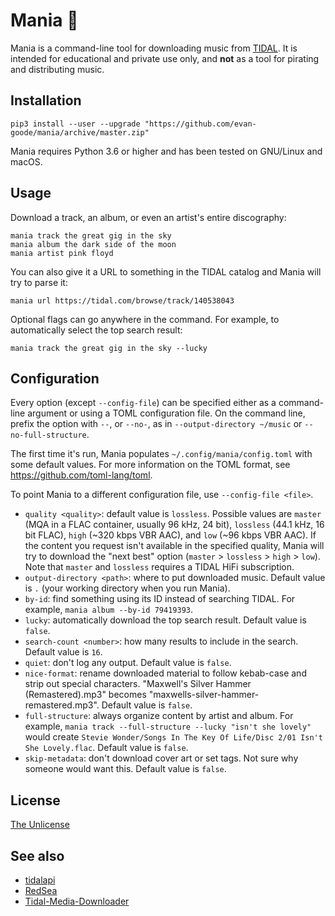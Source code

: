 # Mania 👻

Mania is a command-line tool for downloading music from [TIDAL](https://tidal.com). It is intended for educational and private use only, and **not** as a tool for pirating and distributing music.

## Installation

```
pip3 install --user --upgrade "https://github.com/evan-goode/mania/archive/master.zip"
```

Mania requires Python 3.6 or higher and has been tested on GNU/Linux and macOS.

## Usage

Download a track, an album, or even an artist's entire discography:

```
mania track the great gig in the sky
mania album the dark side of the moon
mania artist pink floyd
```

You can also give it a URL to something in the TIDAL catalog and Mania will try to parse it:

```
mania url https://tidal.com/browse/track/140538043
```

Optional flags can go anywhere in the command. For example, to automatically select the top search result:

```
mania track the great gig in the sky --lucky
```

## Configuration

Every option (except `--config-file`) can be specified either as a command-line argument or using a TOML configuration file. On the command line, prefix the option with `--`, or `--no-`, as in `--output-directory ~/music` or `--no-full-structure`.

The first time it's run, Mania populates `~/.config/mania/config.toml` with some default values. For more information on the TOML format, see https://github.com/toml-lang/toml.

To point Mania to a different configuration file, use `--config-file <file>`.

- `quality <quality>`: default value is `lossless`. Possible values are `master` (MQA in a FLAC container, usually 96 kHz, 24 bit), `lossless` (44.1 kHz, 16 bit FLAC), `high` (~320 kbps VBR AAC), and `low` (~96 kbps VBR AAC). If the content you request isn't available in the specified quality, Mania will try to download the "next best" option (`master` > `lossless` > `high` > `low`). Note that `master` and `lossless` requires a TIDAL HiFi subscription.
- `output-directory <path>`: where to put downloaded music. Default value is `.` (your working directory when you run Mania).
- `by-id`: find something using its ID instead of searching TIDAL. For example, `mania album --by-id 79419393`.
- `lucky`: automatically download the top search result. Default value is `false`.
- `search-count <number>`: how many results to include in the search. Default value is `16`.
- `quiet`: don't log any output. Default value is `false`.
- `nice-format`: rename downloaded material to follow kebab-case and strip out special characters. "Maxwell's Silver Hammer (Remastered).mp3" becomes "maxwells-silver-hammer-remastered.mp3". Default value is `false`.
- `full-structure`: always organize content by artist and album. For example, `mania track --full-structure --lucky "isn't she lovely"` would create `Stevie Wonder/Songs In The Key Of Life/Disc 2/01 Isn't She Lovely.flac`. Default value is `false`.
- `skip-metadata`: don't download cover art or set tags. Not sure why someone would want this. Default value is `false`.

## License

[The Unlicense](https://unlicense.org)

## See also

- [tidalapi](https://github.com/tamland/python-tidal)
- [RedSea](https://github.com/Dniel97/RedSea)
- [Tidal-Media-Downloader](https://github.com/yaronzz/Tidal-Media-Downloader/)
